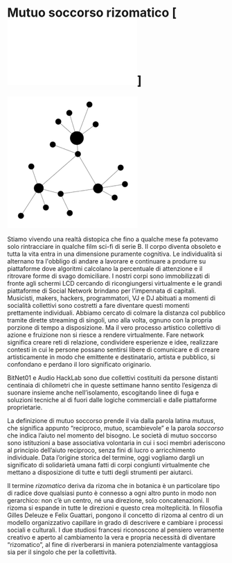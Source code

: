 # Mutuo soccorso rizomatico [![english](README.md)]

![mutuo-soccorso-rizomatico](mutuo-soccorso-rizomatico.png)

Stiamo vivendo una realtà distopica che fino a qualche mese fa potevamo solo rintracciare in qualche film sci-fi di serie B. 
Il corpo diventa obsoleto e tutta la vita entra in una dimensione puramente cognitiva. Le individualità si alternano tra l'obbligo di  andare a lavorare e continuare a produrre su piattaforme dove algoritmi calcolano la percentuale di attenzione e il ritrovare forme di svago domiciliare.
I nostri corpi sono immobilizzati di fronte agli schermi LCD cercando di ricongiungersi virtualmente e le grandi piattaforme di Social Network brindano per l’impennata di capitali.  
Musicisti, makers, hackers, programmatori, VJ e DJ abituati a momenti di socialità collettivi sono costretti a fare diventare questi momenti prettamente individuali.
Abbiamo cercato di colmare la distanza col pubblico tramite dirette streaming di singoli, uno alla volta, ognuno con la propria porzione di tempo a disposizione. Ma il vero processo artistico collettivo di azione e fruizione non si riesce a rendere virtualmente.
Fare network significa creare reti di relazione, condividere esperienze e idee, realizzare contesti in cui le persone possano sentirsi libere di comunicare e di creare artisticamente in modo che emittente e destinatario, artista e pubblico, si confondano e perdano il loro significato originario.

BitNet01 e Audio HackLab sono due collettivi costituiti da persone distanti centinaia di chilometri che in queste settimane hanno sentito l’esigenza di suonare insieme anche nell’isolamento, escogitando linee di fuga e soluzioni tecniche al di fuori dalle logiche commerciali e dalle piattaforme proprietarie.

La definizione di mutuo soccorso prende il via dalla parola latina _mutuus_, che significa appunto “reciproco, mutuo, scambievole” e la parola _soccorso_ che indica l’aiuto nel momento del bisogno. Le società di mutuo soccorso sono istituzioni a base associativa volontaria in cui i soci membri aderiscono al principio dell’aiuto reciproco, senza fini di lucro o arricchimento individuale. Data l’origine storica del termine, oggi vogliamo dargli un significato di solidarietà umana fatti di corpi congiunti virtualmente che mettano a disposizione di tutte e tutti degli strumenti per aiutarci.

Il termine _rizomatico_ deriva da rizoma che in botanica è un particolare tipo di radice dove qualsiasi punto è connesso a ogni altro punto in modo non gerarchico: non c’è un centro, né una direzione, solo concatenazioni. Il rizoma si espande in tutte le direzioni e questo crea molteplicità. In filosofia Gilles Deleuze e Felix Guattari, pongono il concetto di rizoma al centro di un modello organizzativo capillare in grado di descrivere e cambiare i processi sociali e culturali. I due studiosi francesi riconoscono al pensiero veramente creativo e aperto al cambiamento la vera e propria necessità di diventare “rizomatico”, al fine di riverberarsi in maniera potenzialmente vantaggiosa sia per il singolo che per la collettività.

